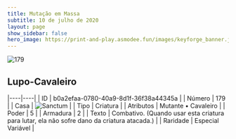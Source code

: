 ```yaml
---
title: Mutação em Massa
subtitle: 10 de julho de 2020
layout: page
show_sidebar: false
hero_image: https://print-and-play.asmodee.fun/images/keyforge_banner.jpg
---
```


![179](https://cdn.keyforgegame.com/media/card_front/pt/479_179_CR77WH5CRPMM_pt.png)

## Lupo-Cavaleiro

|----|----|
| ID | b0a2efaa-0780-40a9-8d1f-36f38a44345a |
| Número | 179 |
| Casa | ![Sanctum](https://archonarcana.com/images/thumb/c/c7/Sanctum.png/22px-Sanctum.png "Santuário") |
| Tipo | Criatura |
| Atributos | Mutante • Cavaleiro |
| Poder | 5 |
| Armadura | 2 |
| Texto | Combativo. (Quando usar esta criatura para lutar, ela não sofre dano da criatura atacada.) |
| Raridade | Especial Variável |

